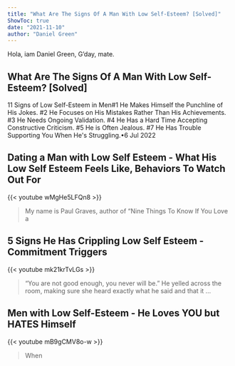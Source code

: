 ```yaml
---
title: "What Are The Signs Of A Man With Low Self-Esteem? [Solved]"
ShowToc: true 
date: "2021-11-10"
author: "Daniel Green" 
---
```


Hola, iam Daniel Green, G’day, mate.
## What Are The Signs Of A Man With Low Self-Esteem? [Solved]
11 Signs of Low Self-Esteem in Men#1 He Makes Himself the Punchline of His Jokes. 
 #2 He Focuses on His Mistakes Rather Than His Achievements. 
 #3 He Needs Ongoing Validation. 
 #4 He Has a Hard Time Accepting Constructive Criticism. 
 #5 He is Often Jealous. 
 #7 He Has Trouble Supporting You When He's Struggling.•6 Jul 2022

## Dating a Man with Low Self Esteem - What His Low Self Esteem Feels Like, Behaviors To Watch Out For
{{< youtube wMgHe5LFQn8 >}}
>My name is Paul Graves, author of “Nine Things To Know If You Love a 

## 5 Signs He Has Crippling Low Self Esteem - Commitment Triggers
{{< youtube mk21krTvLGs >}}
>“You are not good enough, you never will be.” He yelled across the room, making sure she heard exactly what he said and that it ...

## Men with Low Self-Esteem - He Loves YOU but HATES Himself
{{< youtube mB9gCMV8o-w >}}
>When 

